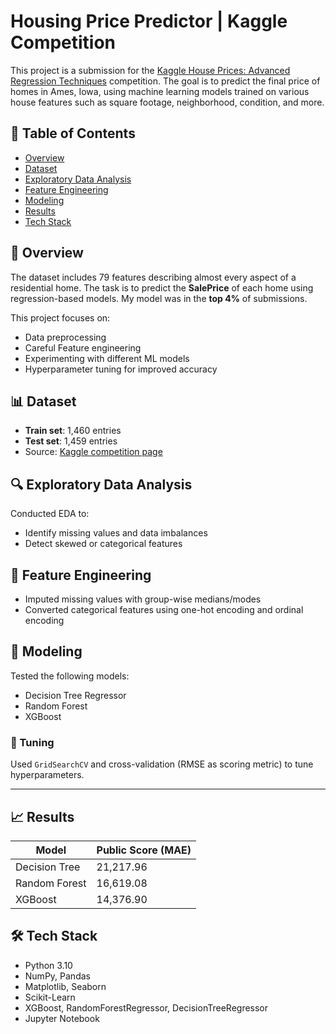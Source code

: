# Housing Price Predictor | Kaggle Competition

This project is a submission for the [Kaggle House Prices: Advanced Regression Techniques](https://www.kaggle.com/competitions/house-prices-advanced-regression-techniques) competition. The goal is to predict the final price of homes in Ames, Iowa, using machine learning models trained on various house features such as square footage, neighborhood, condition, and more.

## 📌 Table of Contents
- [Overview](#overview)
- [Dataset](#dataset)
- [Exploratory Data Analysis](#exploratory-data-analysis)
- [Feature Engineering](#feature-engineering)
- [Modeling](#modeling)
- [Results](#results)
- [Tech Stack](#tech-stack)


## 🧠 Overview
The dataset includes 79 features describing almost every aspect of a residential home. The task is to predict the **SalePrice** of each home using regression-based models. My model was in the **top 4%** of submissions.

This project focuses on:
- Data preprocessing
- Careful Feature engineering
- Experimenting with different ML models
- Hyperparameter tuning for improved accuracy

## 📊 Dataset
- **Train set**: 1,460 entries
- **Test set**: 1,459 entries
- Source: [Kaggle competition page](https://www.kaggle.com/competitions/house-prices-advanced-regression-techniques/data)

## 🔍 Exploratory Data Analysis
Conducted EDA to:
- Identify missing values and data imbalances
- Detect skewed or categorical features

## 🧰 Feature Engineering
- Imputed missing values with group-wise medians/modes
- Converted categorical features using one-hot encoding and ordinal encoding

## 🤖 Modeling

Tested the following models:
- Decision Tree Regressor
- Random Forest
- XGBoost

### 🔧 Tuning
Used `GridSearchCV` and cross-validation (RMSE as scoring metric) to tune hyperparameters.

---

## 📈 Results

| Model          | Public Score (MAE) |
|----------------|--------------------|
| Decision Tree  | 21,217.96          |
| Random Forest  | 16,619.08          |
| XGBoost        | 14,376.90          |


## 🛠 Tech Stack

- Python 3.10
- NumPy, Pandas
- Matplotlib, Seaborn
- Scikit-Learn
- XGBoost, RandomForestRegressor, DecisionTreeRegressor
- Jupyter Notebook
